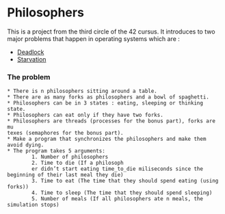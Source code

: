 # Philosophers

This is a project from the third circle of the 42 cursus. It introduces to two major problems that happen in operating systems which are :
- [Deadlock](https://www.geeksforgeeks.org/introduction-of-deadlock-in-operating-system/)
- [Starvation](https://en.wikipedia.org/wiki/Starvation_(computer_science))

### The problem
    * There is n philosophers sitting around a table.
    * There are as many forks as philosophers and a bowl of spaghetti.
    * Philosophers can be in 3 states : eating, sleeping or thinking state.
    * Philosophers can eat only if they have two forks. 
    * Philosophers are threads (processes for the bonus part), forks are mu
    texes (semaphores for the bonus part).
    * Make a program that synchronizes the philosophers and make them avoid dying.
    * The program takes 5 arguments: 
            1. Number of philosophers
            2. Time to die (If a philosoph
            er didn’t start eating time_to_die miliseconds since the beginning of their last meal they die)
            3. Time to eat (The time that they should spend eating (using forks))
            4. Time to sleep (The time that they should spend sleeping)
            5. Number of meals (If all philosophers ate n meals, the simulation stops)


    

